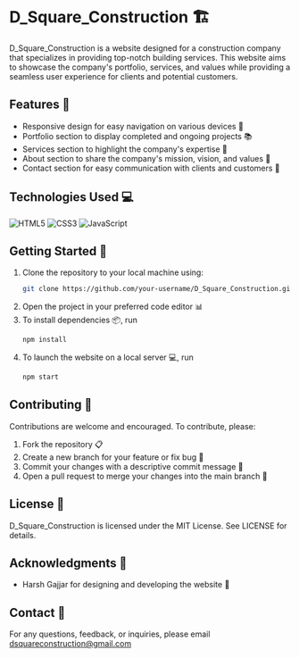 # D_Square_Construction 🏗️

D_Square_Construction is a website designed for a construction company that specializes in providing top-notch building services. This website aims to showcase the company's portfolio, services, and values while providing a seamless user experience for clients and potential customers.

## Features 🎉

* Responsive design for easy navigation on various devices 📱
* Portfolio section to display completed and ongoing projects 📚
* Services section to highlight the company's expertise 💼
* About section to share the company's mission, vision, and values 💭
* Contact section for easy communication with clients and customers 📲

## Technologies Used 💻

![HTML5](https://img.shields.io/badge/html5-%23E34F26.svg?style=for-the-badge&logo=html5&logoColor=white)
![CSS3](https://img.shields.io/badge/css3-%231572B6.svg?style=for-the-badge&logo=css3&logoColor=white)
![JavaScript](https://img.shields.io/badge/javascript-%23323330.svg?style=for-the-badge&logo=javascript&logoColor=%23F7DF1E)

## Getting Started 🚀

1. Clone the repository to your local machine using:
   ```bash
   git clone https://github.com/your-username/D_Square_Construction.git
2. Open the project in your preferred code editor 📊
3. To install dependencies 📦, run
   ```bash
   npm install
4. To launch the website on a local server 💻, run
   ```bash
   npm start

## Contributing 🤝

Contributions are welcome and encouraged. To contribute, please:

1. Fork the repository 📋
2. Create a new branch for your feature or fix bug 🌿
3. Commit your changes with a descriptive commit message 📝
4. Open a pull request to merge your changes into the main branch 🚪

## License 📜

D_Square_Construction is licensed under the MIT License. See LICENSE for details.

## Acknowledgments 🙏

* Harsh Gajjar for designing and developing the website 👏

## Contact 📲

For any questions, feedback, or inquiries, please email dsquareconstruction@gmail.com
